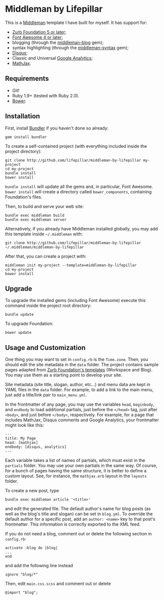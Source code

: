 # Middleman by Lifepillar

This is a [Middleman](http://middlemanapp.com) template I have built for myself.
It has support for:

- [Zurb Foundation 5 or later](http://foundation.zurb.com);
- [Font Awesome 4 or later](http://fortawesome.github.io/Font-Awesome/);
- blogging (through the [middleman-blog](https://github.com/middleman/middleman-blog) gem);
- syntax highlighting (through the [middleman-syntax](https://github.com/middleman/middleman-syntax) gem);
- [Disqus](http://disqus.com);
- Classic and Universal [Google Analytics](https://developers.google.com/analytics/devguides/collection/analyticsjs/);
- [MathJax](http://www.mathjax.org).


## Requirements

- Git!
- Ruby 1.9+ (tested with Ruby 2.0).
- [Bower](http://bower.io).


## Installation

First, install [Bundler](http://bundler.io) if you haven't done so already:

    gem install bundler

To create a self-contained project (with everything included inside the project directory):

    git clone http://github.com/lifepillar/middleman-by-lifepillar my-project
    cd my-project
    bundle install
    bower install

`bundle install` will update all the gems and, in particular, Font Awesome.
`bower install` will create a directory called `bower_components`, containing Foundation's files.

Then, to build and serve your web site:

    bundle exec middleman build
    bundle exec middleman server

Alternatively, if you already have Middleman installed globally, you may add this template inside `~/.middleman` with:

    git clone http://github.com/lifepillar/middleman-by-lifepillar ~/.middleman/middleman-by-lifepillar

After that, you can create a project with:

    middleman init my-project --template=middleman-by-lifepillar
    cd my-project
    bower install


## Upgrade

To upgrade the installed gems (including Font Awesome) execute this command inside
the project root directory:

    bundle update

To upgrade Foundation:

    bower update


## Usage and Customization

One thing you may want to set in `config.rb` is the `Time.zone`. Then, you should edit the site metadata in the `data` folder. The project contains sample pages adapted from [Zurb Foundation's templates](http://foundation.zurb.com/templates.html) (Workspace and Blog). You may use them as a starting point to develop your site.

Site metadata (site title, slogan, author, etc…) and menu data are kept in YAML files in the `data` folder. For example, to add a link to the main menu, just add a title/link pair to `main_menu.yml`.

In the frontmatter of any page, you may use the variables `head`, `beginbody`, and `endbody`
to load additional partials, just before the `</head>` tag, just after `<body>`, and just before `</body>`, respectively.
For example, for a page that includes MathJax, Disqus comments and Google Analytics, your frontmatter might look like this:

    ---
    title: My Page
    head: [mathjax]
    endbody: [disqus, analytics]
    ---

Each variable takes a list of names of partials, which must exist in the `partials` folder. You may
use your own partials in the same way. Of course, for a bunch of pages having the same structure,
it is better to define a custom layout. See, for instance, the `mathjax.erb` layout in the `layouts` folder.


To create a new post, type

    bundle exec middleman article '<title>'

and edit the generated file. The default author's name for blog posts (as well as the blog's title and slogan) can be set in `blog.yml`. To override the default author for a specific post, add an `author: <name>` key to that post's frontmatter. This information is correctly exported to the XML feed.

If you do not need a blog, comment out or delete the following section in `config.rb`:

    activate :blog do |blog|
    ...
    end

and add the following line instead

    ignore "blog/*"

Then, edit `main.css.scss` and comment out or delete

    @import "blog";
